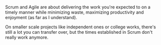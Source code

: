 Scrum and Agile are about delivering the work you're expected to on a timely manner while minimizing waste, maximizing productivity and enjoyment (as far as I understand).

On smaller scale projects like independent ones or college works, there's still a lot you can transfer over, but the times established in Scrum don't really work anymore.
